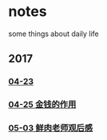 # notes
some things about daily life
## 2017
### [04-23](https://github.com/wangkunSE/notes/blob/master/catalog/2017/04-23.md) 

### [04-25 金钱的作用](https://github.com/wangkunSE/notes/blob/master/catalog/2017/04-25.md) 

### [05-03 鲜肉老师观后感](https://github.com/wangkunSE/notes/blob/master/catalog/2017/05-03.md)